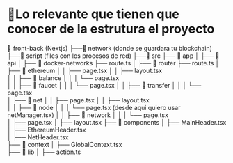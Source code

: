 # 🚀Lo relevante que tienen que conocer de la estrutura el proyecto

📂 front-back (Nextjs)
 ├──📂 network (donde se guardara tu blockchain)
 ├──📂 script (files con los procesos de red)
 ├──📂 src
    ├── 📂 app 
    │    ├── 📂 api
         │    ├── 📂 docker-networks
                  ├── route.ts
         │    ├── 📂 router
                  ├── route.ts
    │    ├── 📂 ethereum
    │    │    ├── page.tsx
    │    │    ├── layout.tsx    
    │    │    ├── 📂 balance
    │    │    │    └── page.tsx  
    │    │    ├── 📂 faucet
    │    │    │    └── page.tsx
    │    │    ├── 📂 transfer
    │    │    │    └── page.tsx    
    │    ├── 📂 net
    │    │    ├── page.tsx
    │    │    ├── layout.tsx     
    │    │    ├── 📂 node
    │    │    │    └── page.tsx  (desde aqui quiero usar netManager.tsx) 
    │    │    ├── 📂 network
    │    │    │    └── page.tsx  
    │    ├── page.tsx
    │    ├── layout.tsx 
    ├── 📂 components
    │    ├── MainHeader.tsx   
    │    ├── EthereumHeader.tsx  
    │    ├── NetHeader.tsx   
    ├── 📂 context
    │    ├── GlobalContext.tsx   
    ├── 📂 lib
    │    ├── action.ts



